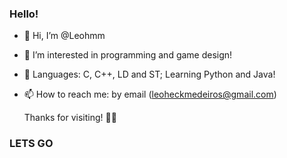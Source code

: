 
### Hello!

- 👋 Hi, I’m @Leohmm
- 👀 I’m interested in programming and game design!
- 🌱 Languages: C, C++, LD and ST; Learning Python and Java!
- 📫 How to reach me: by email (leoheckmedeiros@gmail.com)

  Thanks for visiting! 🧐🥳

<!---
Leohmm/Leohmm is a ✨ special ✨ repository because its `README.md` (this file) appears on your GitHub profile.
You can click the Preview link to take a look at your changes.
--->
### LETS GO
